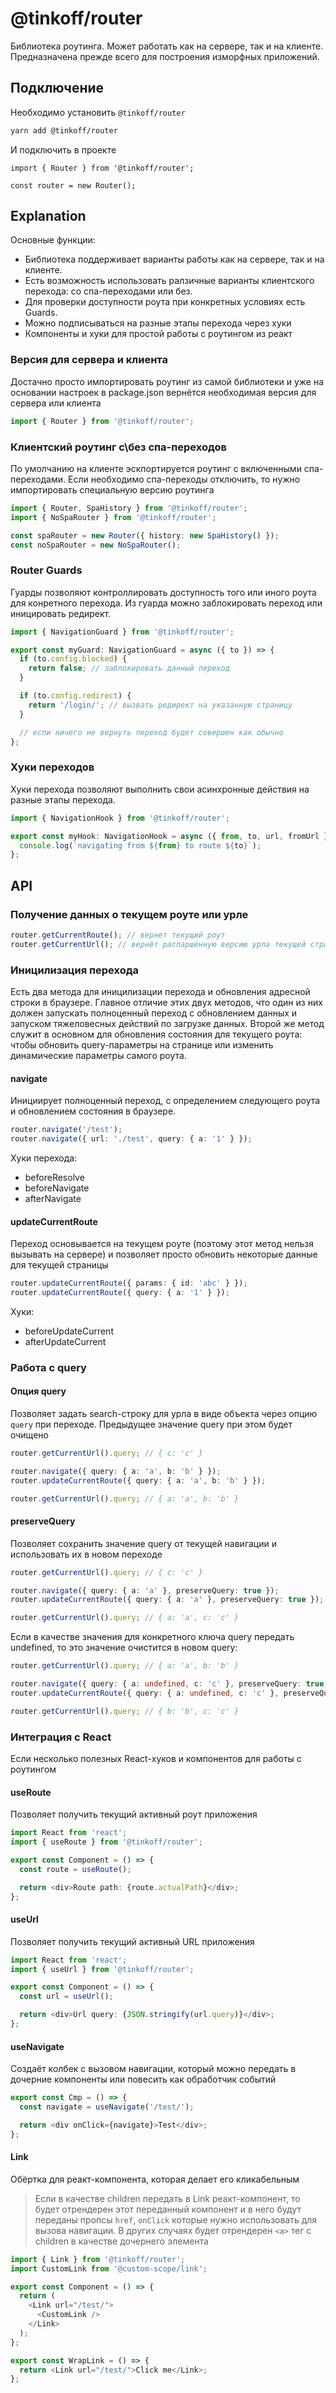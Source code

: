 # @tinkoff/router

Библиотека роутинга. Может работать как на сервере, так и на клиенте. Предназначена прежде всего для построения изморфных приложений.

## Подключение

Необходимо установить `@tinkoff/router`

```bash
yarn add @tinkoff/router
```

И подключить в проекте

```tsx
import { Router } from '@tinkoff/router';

const router = new Router();
```

## Explanation

Основные функции:

- Библиотека поддерживает варианты работы как на сервере, так и на клиенте.
- Есть возможность использовать ралзичные варианты клиентского перехода: со спа-переходами или без.
- Для проверки доступности роута при конкретных условиях есть Guards.
- Можно подписываться на разные этапы перехода через хуки
- Компоненты и хуки для простой работы с роутингом из реакт

### Версия для сервера и клиента

Достачно просто импортировать роутинг из самой библиотеки и уже на основании настроек в package.json вернётся необходимая версия для сервера или клиента

```ts
import { Router } from '@tinkoff/router';
```

### Клиентский роутинг с\без спа-переходов

По умолчанию на клиенте эскпортируется роутинг с включенными спа-переходами. Если необходимо спа-переходы отключить, то нужно импортировать специальную версию роутинга

```ts
import { Router, SpaHistory } from '@tinkoff/router';
import { NoSpaRouter } from '@tinkoff/router';

const spaRouter = new Router({ history: new SpaHistory() });
const noSpaRouter = new NoSpaRouter();
```

### Router Guards

Гуарды позволяют контроллировать доступность того или иного роута для конретного перехода. Из гуарда можно заблокировать переход или иницировать редирект.

```ts
import { NavigationGuard } from '@tinkoff/router';

export const myGuard: NavigationGuard = async ({ to }) => {
  if (to.config.blocked) {
    return false; // заблокировать данный переход
  }

  if (to.config.redirect) {
    return '/login/'; // вызвать редирект на указанную страницу
  }

  // если ничего не вернуть переход будет совершен как обычно
};
```

### Хуки переходов

Хуки перехода позволяют выполнить свои асинхронные действия на разные этапы перехода.

```ts
import { NavigationHook } from '@tinkoff/router';

export const myHook: NavigationHook = async ({ from, to, url, fromUrl }) => {
  console.log(`navigating from ${from} to route ${to}`);
};
```

## API

### Получение данных о текущем роуте или урле

```ts
router.getCurrentRoute(); // вернет текущий роут
router.getCurrentUrl(); // вернёт распаршенную версию урла текущей страницы
```

### Иницилизация перехода

Есть два метода для иницилизации перехода и обновления адресной строки в браузере. Главное отличие этих двух методов, что один из них должен запускать полноценный переход с обновлением данных и запуском тяжеловесных действий по загрузке данных. Второй же метод служит в основном для обновления состояния для текущего роута: чтобы обновить query-параметры на странице или изменить динамические параметры самого роута.

#### navigate

Инициирует полноценный переход, с определением следующего роута и обновлением состояния в браузере.

```ts
router.navigate('/test');
router.navigate({ url: './test', query: { a: '1' } });
```

Хуки перехода:

- beforeResolve
- beforeNavigate
- afterNavigate

#### updateCurrentRoute

Переход основывается на текущем роуте (поэтому этот метод нельзя вызывать на сервере) и позволяет просто обновить некоторые данные для текущей страницы

```ts
router.updateCurrentRoute({ params: { id: 'abc' } });
router.updateCurrentRoute({ query: { a: '1' } });
```

Хуки:

- beforeUpdateCurrent
- afterUpdateCurrent

### Работа с query

#### Опция query

Позволяет задать search-строку для урла в виде объекта через опцию `query` при переходе. Предыдущее значение query при этом будет очищено

```ts
router.getCurrentUrl().query; // { с: 'c' }

router.navigate({ query: { a: 'a', b: 'b' } });
router.updateCurrentRoute({ query: { a: 'a', b: 'b' } });

router.getCurrentUrl().query; // { a: 'a', b: 'b' }
```

#### preserveQuery

Позволяет сохранить значение query от текущей навигации и использовать их в новом переходе

```ts
router.getCurrentUrl().query; // { с: 'c' }

router.navigate({ query: { a: 'a' }, preserveQuery: true });
router.updateCurrentRoute({ query: { a: 'a' }, preserveQuery: true });

router.getCurrentUrl().query; // { a: 'a', c: 'c' }
```

Если в качестве значения для конкретного ключа query передать undefined, то это значение очистится в новом query:

```ts
router.getCurrentUrl().query; // { a: 'a', b: 'b' }

router.navigate({ query: { a: undefined, c: 'c' }, preserveQuery: true });
router.updateCurrentRoute({ query: { a: undefined, c: 'c' }, preserveQuery: true });

router.getCurrentUrl().query; // { b: 'b', c: 'c' }
```

### Интеграция с React

Если несколько полезных React-хуков и компонентов для работы с роутингом

#### useRoute

Позволяет получить текущий активный роут приложения

```ts
import React from 'react';
import { useRoute } from '@tinkoff/router';

export const Component = () => {
  const route = useRoute();

  return <div>Route path: {route.actualPath}</div>;
};
```

#### useUrl

Позволяет получить текущий активный URL приложения

```ts
import React from 'react';
import { useUrl } from '@tinkoff/router';

export const Component = () => {
  const url = useUrl();

  return <div>Url query: {JSON.stringify(url.query)}</div>;
};
```

#### useNavigate

Создаёт колбек с вызовом навигации, который можно передать в дочерние компоненты или повесить как обработчик событий

```ts
export const Cmp = () => {
  const navigate = useNavigate('/test/');

  return <div onClick={navigate}>Test</div>;
};
```

#### Link

Обёртка для реакт-компонента, которая делает его кликабельным

> Если в качестве children передать в Link реакт-компонент, то будет отрендерен этот переданный компонент и в него будут переданы пропсы `href`, `onClick` которые нужно использовать для вызова навигации. В других случаях будет отрендерен `<a>` тег с children в качестве дочернего элемента

```ts
import { Link } from '@tinkoff/router';
import CustomLink from '@custom-scope/link';

export const Component = () => {
  return (
    <Link url="/test/">
      <CustomLink />
    </Link>
  );
};

export const WrapLink = () => {
  return <Link url="/test/">Click me</Link>;
};
```
